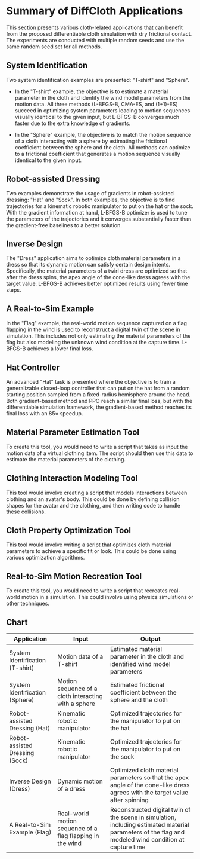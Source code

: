 # Summary of DiffCloth Applications

This section presents various cloth-related applications that can benefit from the proposed differentiable cloth simulation with dry frictional contact. The experiments are conducted with multiple random seeds and use the same random seed set for all methods.

## System Identification

Two system identification examples are presented: "T-shirt" and "Sphere".

- In the "T-shirt" example, the objective is to estimate a material parameter in the cloth and identify the wind model parameters from the motion data. All three methods (L-BFGS-B, CMA-ES, and (1+1)-ES) succeed in optimizing system parameters leading to motion sequences visually identical to the given input, but L-BFGS-B converges much faster due to the extra knowledge of gradients.

- In the "Sphere" example, the objective is to match the motion sequence of a cloth interacting with a sphere by estimating the frictional coefficient between the sphere and the cloth. All methods can optimize to a frictional coefficient that generates a motion sequence visually identical to the given input.

## Robot-assisted Dressing

Two examples demonstrate the usage of gradients in robot-assisted dressing: "Hat" and "Sock". In both examples, the objective is to find trajectories for a kinematic robotic manipulator to put on the hat or the sock. With the gradient information at hand, L-BFGS-B optimizer is used to tune the parameters of the trajectories and it converges substantially faster than the gradient-free baselines to a better solution.

## Inverse Design

The "Dress" application aims to optimize cloth material parameters in a dress so that its dynamic motion can satisfy certain design intents. Specifically, the material parameters of a twirl dress are optimized so that after the dress spins, the apex angle of the cone-like dress agrees with the target value. L-BFGS-B achieves better optimized results using fewer time steps.

## A Real-to-Sim Example

In the "Flag" example, the real-world motion sequence captured on a flag flapping in the wind is used to reconstruct a digital twin of the scene in simulation. This includes not only estimating the material parameters of the flag but also modeling the unknown wind condition at the capture time. L-BFGS-B achieves a lower final loss.

## Hat Controller

An advanced "Hat" task is presented where the objective is to train a generalizable closed-loop controller that can put on the hat from a random starting position sampled from a fixed-radius hemisphere around the head. Both gradient-based method and PPO reach a similar final loss, but with the differentiable simulation framework, the gradient-based method reaches its final loss with an 85× speedup.

## Material Parameter Estimation Tool

To create this tool, you would need to write a script that takes as input the motion data of a virtual clothing item. The script should then use this data to estimate the material parameters of the clothing.

## Clothing Interaction Modeling Tool

This tool would involve creating a script that models interactions between clothing and an avatar's body. This could be done by defining collision shapes for the avatar and the clothing, and then writing code to handle these collisions.

## Cloth Property Optimization Tool

This tool would involve writing a script that optimizes cloth material parameters to achieve a specific fit or look. This could be done using various optimization algorithms.

## Real-to-Sim Motion Recreation Tool

To create this tool, you would need to write a script that recreates real-world motion in a simulation. This could involve using physics simulations or other techniques.

## Chart

| Application                     | Input                                                     | Output                                                                                                                                                |
| ------------------------------- | --------------------------------------------------------- | ----------------------------------------------------------------------------------------------------------------------------------------------------- |
| System Identification (T-shirt) | Motion data of a T-shirt                                  | Estimated material parameter in the cloth and identified wind model parameters                                                                        |
| System Identification (Sphere)  | Motion sequence of a cloth interacting with a sphere      | Estimated frictional coefficient between the sphere and the cloth                                                                                     |
| Robot-assisted Dressing (Hat)   | Kinematic robotic manipulator                             | Optimized trajectories for the manipulator to put on the hat                                                                                          |
| Robot-assisted Dressing (Sock)  | Kinematic robotic manipulator                             | Optimized trajectories for the manipulator to put on the sock                                                                                         |
| Inverse Design (Dress)          | Dynamic motion of a dress                                 | Optimized cloth material parameters so that the apex angle of the cone-like dress agrees with the target value after spinning                         |
| A Real-to-Sim Example (Flag)    | Real-world motion sequence of a flag flapping in the wind | Reconstructed digital twin of the scene in simulation, including estimated material parameters of the flag and modeled wind condition at capture time |
